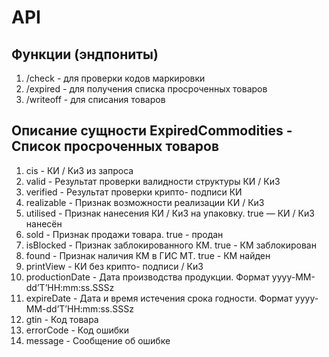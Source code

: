 # API

## Функции (эндпониты)

1. /check - для проверки кодов маркировки
2. /expired - для получения списка просроченных товаров
3. /writeoff - для списания товаров

## Описание сущности ExpiredCommodities - Список просроченных товаров

   1. cis - КИ / КиЗ из запроса
   2. valid - Результат проверки валидности структуры КИ / КиЗ
   3. verified - Результат проверки крипто- подписи КИ
   4. realizable - Признак возможности реализации КИ / КиЗ
   5. utilised - Признак нанесения КИ / КиЗ на упаковку. true — КИ / КиЗ нанесён
   6. sold - Признак продажи товара. true - продан
   7. isBloсked - Признак заблокированного КМ. true - КМ заблокирован
   8. found - Признак наличия КМ в ГИС МТ. true - КМ найден
   9. printView - КИ без крипто- подписи / КиЗ
   10. productionDate - Дата производства продукции. Формат yyyy-MM-dd’T’HH:mm:ss.SSSz
   11. expireDate - Дата и время истечения срока годности. Формат yyyy-MM-dd’T’HH:mm:ss.SSSz
   12. gtin - Код товара
   13. errorCode - Код ошибки
   14. message - Сообщение об ошибке
